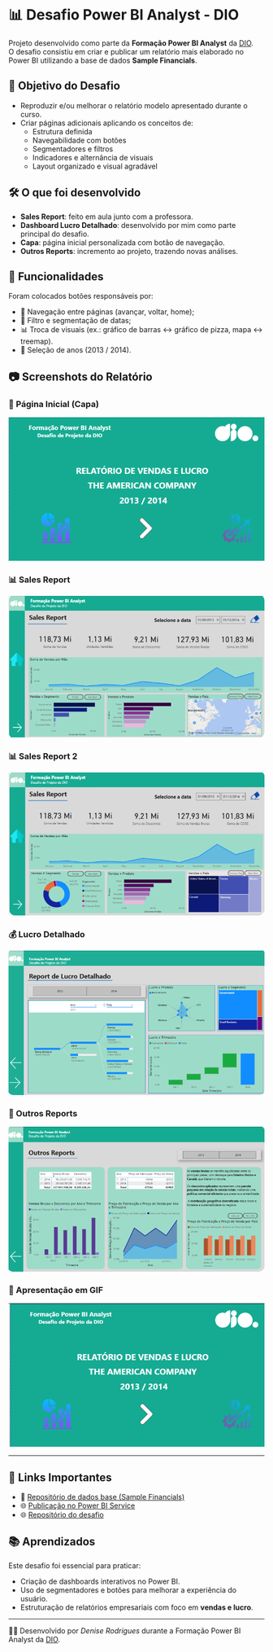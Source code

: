 # 📊 Desafio Power BI Analyst - DIO  

Projeto desenvolvido como parte da **Formação Power BI Analyst** da [DIO](https://www.dio.me/).  
O desafio consistiu em criar e publicar um relatório mais elaborado no Power BI utilizando a base de dados **Sample Financials**.  

## 🚀 Objetivo do Desafio  
- Reproduzir e/ou melhorar o relatório modelo apresentado durante o curso.  
- Criar páginas adicionais aplicando os conceitos de:  
  - Estrutura definida  
  - Navegabilidade com botões  
  - Segmentadores e filtros  
  - Indicadores e alternância de visuais  
  - Layout organizado e visual agradável  

## 🛠️ O que foi desenvolvido  
- **Sales Report**: feito em aula junto com a professora.  
- **Dashboard Lucro Detalhado**: desenvolvido por mim como parte principal do desafio.  
- **Capa**: página inicial personalizada com botão de navegação.  
- **Outros Reports**: incremento ao projeto, trazendo novas análises.  

## 🧩 Funcionalidades  
Foram colocados botões responsáveis por:  
- 🔄 Navegação entre páginas (avançar, voltar, home);  
- 📅 Filtro e segmentação de datas;  
- 📊 Troca de visuais (ex.: gráfico de barras ↔ gráfico de pizza, mapa ↔ treemap).  
- 📌 Seleção de anos (2013 / 2014).  

## 📷 Screenshots do Relatório  
### 📌 Página Inicial (Capa)  
![Capa](./capa.png)  

### 📊 Sales Report  
![Sales Report](./sales-report.png) 

### 📊 Sales Report 2  
![Sales Report](./sales_report2.png) 

### 💰 Lucro Detalhado  
![Lucro Detalhado](./report_lucro_detalhado.png)  

### 📑 Outros Reports  
![Outros Reports](./outros_reports.png)

### 📑 Apresentação em GIF  
![OGIF](./dashoboard_xbox.gif)  

---

## 🔗 Links Importantes  
- 📂 [Repositório de dados base (Sample Financials)](https://github.com/julianazanelatto/power_bi_analyst)  
- 🌐 [Publicação no Power BI Service](https://app.powerbi.com/groups/me/reports/ac62e3b1-1227-4a76-9ba7-3243dedac1a2/32706c890d8798960781?experience=power-bi) 
- 🌐 [Repositório do desafio](https://github.com/denisero19/dio_desafio_relatorio_vendas_power_bi) 


## 📚 Aprendizados  
Este desafio foi essencial para praticar:  
- Criação de dashboards interativos no Power BI.  
- Uso de segmentadores e botões para melhorar a experiência do usuário.  
- Estruturação de relatórios empresariais com foco em **vendas e lucro**.  

---

👨‍💻 Desenvolvido por *Denise Rodrigues* durante a Formação Power BI Analyst da [DIO](https://www.dio.me/).  
